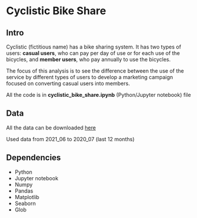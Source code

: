 # Cyclistic Bike Share

## Intro

Cyclistic (fictitious name) has a bike sharing system. It has two types of users: **casual users**, who can pay per day of use or for each use of the bicycles, and **member users**, who pay annually to use the bicycles.

The focus of this analysis is to see the difference between the use of the service by different types of users to develop a marketing campaign focused on converting casual users into members.

All the code is in **cyclistic_bike_share.ipynb** (Python/Jupyter notebook) file

## Data

All the data can be downloaded [here](https://divvy-tripdata.s3.amazonaws.com/index.html)

Used data from 2021_06 to 2020_07 (last 12 months)

## Dependencies
* Python
* Jupyter notebook
* Numpy
* Pandas
* Matplotlib
* Seaborn
* Glob
